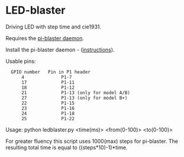 LED-blaster
================

Driving LED with step time and cie1931.

Requires the <a href="https://github.com/sarfata/pi-blaster">pi-blaster daemon</a>.

Install the pi-blaster daemon - (<a href="https://github.com/sarfata/pi-blaster#how-to-build-and-install">instructions</a>).

Usable pins:

      GPIO number   Pin in P1 header
          4              P1-7
          17             P1-11
          18             P1-12
          21             P1-13 (only for model A/B)
          27             P1-13 (only for model B+)
          22             P1-15
          23             P1-16
          24             P1-18
          25             P1-22


Usage: python ledblaster.py <gpio> <time(ms)> <from(0-100)> <to(0-100)>

For greater fluency this script uses 1000(max) steps for pi-blaster. The resulting total time is equal to ((steps*10)-1)*time.